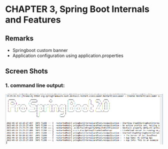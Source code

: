 # CHAPTER 3, Spring Boot Internals and Features

## Remarks 
- Springboot custom banner
- Application configuration using application.properties


## Screen Shots
### 1. command line output:
![ ](./img/bannerandprops.png)
